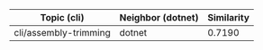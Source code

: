 | Topic (cli) | Neighbor (dotnet) | Similarity |
|-------------|-------------------|------------|
| cli/assembly-trimming | dotnet | 0.7190 |
